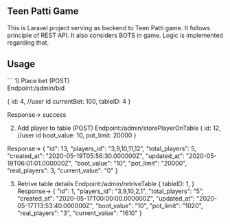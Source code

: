 <h2>Teen Patti Game</h2>
This is Laravel project serving as backend to Teen Patti game. It follows principle of REST API. It also considers BOTS in game. Logic is implemented regarding that.
<h2> Usage </h2>
```
1) Place bet (POST)<br>
    Endpoint:/admin/bid
  
  {
    id: 4, //user id
    currentBet: 100,
    tableID: 4
  }
  

Response-> success

2) Add player to table (POST)
    Endpoint:/admin/storePlayerOnTable
   {
     id: 12, //user id
     boot_value: 10,
     pot_limit: 20000
   }

Response-> 
   {
     "id": 13,
     "players_id": "3,9,10,11,12",
     "total_players": 5,
     "created_at": "2020-05-19T05:56:30.000000Z",
     "updated_at": "2020-05-19T06:01:01.000000Z",
     "boot_value": "10",
     "pot_limit": "20000",
     "real_players": 3,
     "current_value": "0"
   }
 
 3) Retrive table details
    Endpoint:/admin/retriveTable
   {
     tableID: 1,
   }
   Response-> 
   {
     "id": 1,
     "players_id": "3,9,10,2,1",
     "total_players": "5",
     "created_at": "2020-05-17T00:00:00.000000Z",
     "updated_at": "2020-05-17T13:53:40.000000Z",
     "boot_value": "10",
     "pot_limit": "1020",
     "real_players": "3",
     "current_value": "1610"
   }
 
